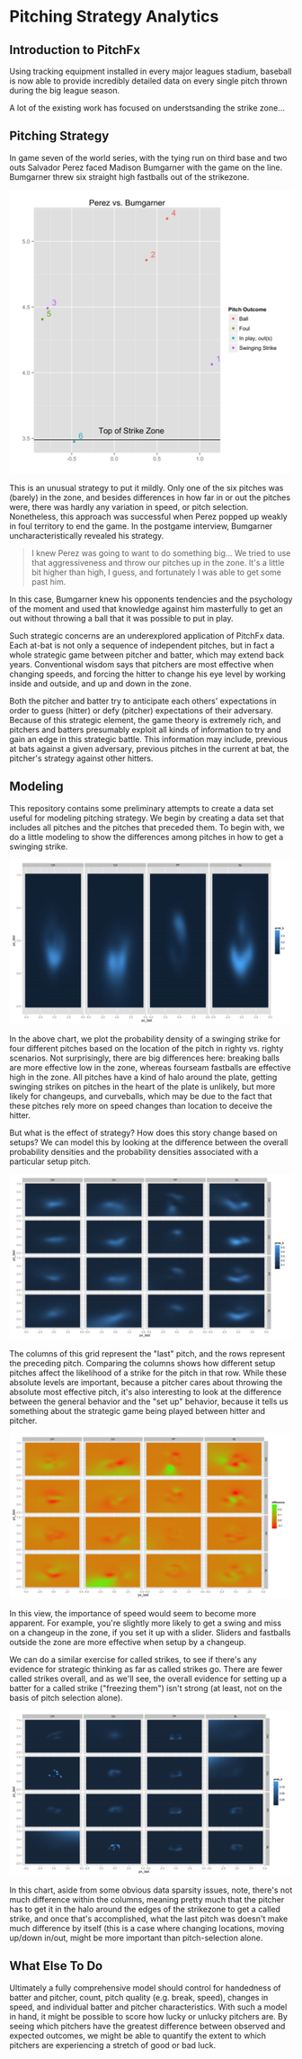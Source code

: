 Pitching Strategy Analytics
===========================

Introduction to PitchFx
---------------------------

Using tracking equipment installed in every major leagues stadium, baseball is now able to provide incredibly detailed data on every single pitch thrown during the big league season.

A lot of the existing work has focused on understsanding the strike zone...

Pitching Strategy
---------------------------

In game seven of the world series, with the tying run on third base and two outs Salvador Perez faced Madison Bumgarner with the game on the line. Bumgarner threw six straight high fastballs out of the strikezone. 

![Chart of Bumgarner vs. Perez](plots/perez_v_bumgarner.png)

This is an unusual strategy to put it mildly. Only one of the six pitches was (barely) in the zone, and besides differences in how far in or out the pitches were, there was hardly any variation in speed, or pitch selection. Nonetheless, this approach was successful when Perez popped up weakly in foul territory to end the game. In the postgame interview, Bumgarner uncharacteristically revealed his strategy.

> I knew Perez was going to want to do something big... We tried to use that aggressiveness and throw our pitches up in the zone. It's a little bit higher than high, I guess, and fortunately I was able to get some past him.

In this case, Bumgarner knew his opponents tendencies and the psychology of the moment and used that knowledge against him masterfully to get an out without throwing a ball that it was possible to put in play.

Such strategic concerns are an underexplored application of PitchFx data. Each at-bat is not only a sequence of independent pitches, but in fact a whole strategic game between pitcher and batter, which may extend back years. Conventional wisdom says that pitchers are most effective when changing speeds, and forcing the hitter to change his eye level by working inside and outside, and up and down in the zone.

Both the pitcher and batter try to anticipate each others' expectations in order to guess (hitter) or defy (pitcher) expectations of their adversary. Because of this strategic element, the game theory is extremely rich, and pitchers and batters presumably exploit all kinds of information to try and gain an edge in this strategic battle. This information may include, previous at bats against a given adversary, previous pitches in the current at bat, the pitcher's strategy against other hitters.

Modeling
---------------------------
This repository contains some preliminary attempts to create a data set useful for modeling pitching strategy. We begin by creating a data set that includes all pitches and the pitches that preceded them. To begin with, we do a little modeling to show the differences among pitches in how to get a swinging strike.

![Swinging Strike Probabilities](plots/swinging_k_by_pitch_type.png)

In the above chart, we plot the probability density of a swinging strike for four different pitches based on the location of the pitch in righty vs. righty scenarios. Not surprisingly, there are big differences here: breaking balls are more effective low in the zone, whereas fourseam fastballs are effective high in the zone. All pitches have a kind of halo around the plate, getting swinging strikes on pitches in the heart of the plate is unlikely, but more likely for changeups, and curveballs, which may be due to the fact that these pitches rely more on speed changes than location to deceive the hitter.

But what is the effect of strategy? How does this story change based on setups? We can model this by looking at the difference between the overall probability densities and the probability densities associated with a particular setup pitch.

![Effect of Setup Pitches on Strike Probabilities](plots/swinging_k_by_pitch_type_setup.png)

The columns of this grid represent the "last" pitch, and the rows represent the preceding pitch. Comparing the columns shows how different setup pitches affect the likelihood of a strike for the pitch in that row. While these absolute levels are important, because a pitcher cares about throwing the absolute most effective pitch, it's also interesting to look at the difference between the general behavior and the "set up" behavior, because it tells us something about the strategic game being played between hitter and pitcher.

![Change in swinging strike probabilities by setup.](plots/difference_swinging_k_by_pitch_type_setup.png)

In this view, the importance of speed would seem to become more apparent. For example, you're slightly more likely to get a swing and miss on a changeup in the zone, if you set it up with a slider. Sliders and fastballs outside the zone are more effective when setup by a changeup.

We can do a similar exercise for called strikes, to see if there's any evidence for strategic thinking as far as called strikes go. There are fewer called strikes overall, and as we'll see, the overall evidence for setting up a batter for a called strike ("freezing them") isn't strong (at least, not on the basis of pitch selection alone).

![Effect of setup pitches on called strike probabilities](plots/called_k_by_pitch_type_setup.png)

In this chart, aside from some obvious data sparsity issues, note, there's not much difference within the columns, meaning pretty much that the pitcher has to get it in the halo around the edges of the strikezone to get a called strike, and once that's accomplished, what the last pitch was doesn't make much difference by itself (this is a case where changing locations, moving up/down in/out, might be more important than pitch-selection alone.

What Else To Do
----------------------------

Ultimately a fully comprehensive model should control for handedness of batter and pitcher, count, pitch quality (e.g. break, speed), changes in speed, and individual batter and pitcher characteristics. With such a model in hand, it might be possible to score how lucky or unlucky pitchers are. By seeing which pitchers have the greatest difference between observed and expected outcomes, we might be able to quantify the extent to which pitchers are experiencing a stretch of good or bad luck.

